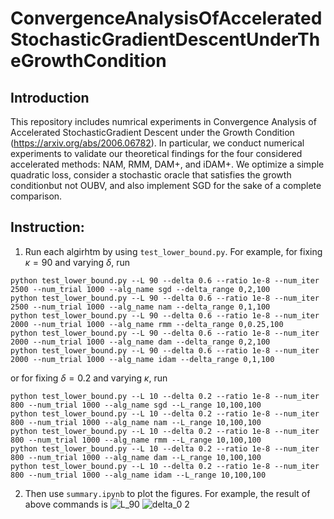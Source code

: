 # ConvergenceAnalysisOfAcceleratedStochasticGradientDescentUnderTheGrowthCondition
## Introduction
This repository includes numrical experiments in Convergence Analysis of Accelerated StochasticGradient Descent under the Growth Condition (https://arxiv.org/abs/2006.06782). In particular, we conduct numerical experiments to validate our theoretical findings for the four considered accelerated methods: NAM, RMM, DAM+, and iDAM+. We optimize a simple quadratic loss, consider a stochastic oracle that satisfies the growth conditionbut not OUBV, and also implement SGD for the sake of a complete comparison. 

## Instruction:
1. Run each algirhtm by using `test_lower_bound.py`. For example, for fixing $\kappa=90$ and varying $\delta$, run
```
python test_lower_bound.py --L 90 --delta 0.6 --ratio 1e-8 --num_iter 2500 --num_trial 1000 --alg_name sgd --delta_range 0,2,100
python test_lower_bound.py --L 90 --delta 0.6 --ratio 1e-8 --num_iter 2500 --num_trial 1000 --alg_name nam --delta_range 0,1,100
python test_lower_bound.py --L 90 --delta 0.6 --ratio 1e-8 --num_iter 2000 --num_trial 1000 --alg_name rmm --delta_range 0,0.25,100
python test_lower_bound.py --L 90 --delta 0.6 --ratio 1e-8 --num_iter 2000 --num_trial 1000 --alg_name dam --delta_range 0,2,100
python test_lower_bound.py --L 90 --delta 0.6 --ratio 1e-8 --num_iter 2000 --num_trial 1000 --alg_name idam --delta_range 0,1,100
```
or for fixing $\delta=0.2$ and varying $\kappa$, run
```
python test_lower_bound.py --L 10 --delta 0.2 --ratio 1e-8 --num_iter 800 --num_trial 1000 --alg_name sgd --L_range 10,100,100
python test_lower_bound.py --L 10 --delta 0.2 --ratio 1e-8 --num_iter 800 --num_trial 1000 --alg_name nam --L_range 10,100,100
python test_lower_bound.py --L 10 --delta 0.2 --ratio 1e-8 --num_iter 800 --num_trial 1000 --alg_name rmm --L_range 10,100,100
python test_lower_bound.py --L 10 --delta 0.2 --ratio 1e-8 --num_iter 800 --num_trial 1000 --alg_name dam --L_range 10,100,100
python test_lower_bound.py --L 10 --delta 0.2 --ratio 1e-8 --num_iter 800 --num_trial 1000 --alg_name idam --L_range 10,100,100
```
2. Then use `summary.ipynb` to plot the figures. For example, the result of above commands is ![L_90](https://user-images.githubusercontent.com/26668349/235238493-c5b30883-1a33-494a-84cb-2c270708f044.png)
![delta_0 2](https://user-images.githubusercontent.com/26668349/235238505-21c64a98-6522-4c78-b732-cc54c16c36d0.png)
